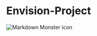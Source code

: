 # Envision-Project
<img src="https://github.com/anuragkumar2121/Envision-Project\image\Capture1.PNG"
     alt="Markdown Monster icon"
     style="float: left; margin-right: 10px;" />
